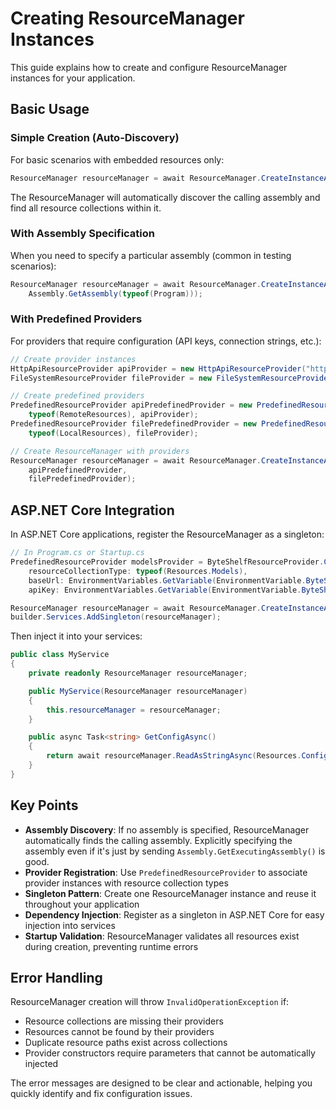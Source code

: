 # Creating ResourceManager Instances

This guide explains how to create and configure ResourceManager instances for your application.

## Basic Usage

### Simple Creation (Auto-Discovery)

For basic scenarios with embedded resources only:

```csharp
ResourceManager resourceManager = await ResourceManager.CreateInstanceAsync();
```

The ResourceManager will automatically discover the calling assembly and find all resource collections within it.

### With Assembly Specification

When you need to specify a particular assembly (common in testing scenarios):

```csharp
ResourceManager resourceManager = await ResourceManager.CreateInstanceAsync(
    Assembly.GetAssembly(typeof(Program)));
```

### With Predefined Providers

For providers that require configuration (API keys, connection strings, etc.):

```csharp
// Create provider instances
HttpApiResourceProvider apiProvider = new HttpApiResourceProvider("https://api.example.com", "api-key");
FileSystemResourceProvider fileProvider = new FileSystemResourceProvider(@"C:\Resources");

// Create predefined providers
PredefinedResourceProvider apiPredefinedProvider = new PredefinedResourceProvider(
    typeof(RemoteResources), apiProvider);
PredefinedResourceProvider filePredefinedProvider = new PredefinedResourceProvider(
    typeof(LocalResources), fileProvider);

// Create ResourceManager with providers
ResourceManager resourceManager = await ResourceManager.CreateInstanceAsync(
    apiPredefinedProvider, 
    filePredefinedProvider);
```

## ASP.NET Core Integration

In ASP.NET Core applications, register the ResourceManager as a singleton:

```csharp
// In Program.cs or Startup.cs
PredefinedResourceProvider modelsProvider = ByteShelfResourceProvider.CreatePredefined(
    resourceCollectionType: typeof(Resources.Models),
    baseUrl: EnvironmentVariables.GetVariable(EnvironmentVariable.ByteShelfUrl),
    apiKey: EnvironmentVariables.GetVariable(EnvironmentVariable.ByteShelfApiKey));

ResourceManager resourceManager = await ResourceManager.CreateInstanceAsync(modelsProvider);
builder.Services.AddSingleton(resourceManager);
```

Then inject it into your services:

```csharp
public class MyService
{
    private readonly ResourceManager resourceManager;

    public MyService(ResourceManager resourceManager)
    {
        this.resourceManager = resourceManager;
    }

    public async Task<string> GetConfigAsync()
    {
        return await resourceManager.ReadAsStringAsync(Resources.ConfigFile);
    }
}
```

## Key Points

- **Assembly Discovery**: If no assembly is specified, ResourceManager automatically finds the calling assembly. Explicitly specifying the assembly even if it's just by sending `Assembly.GetExecutingAssembly()` is good.
- **Provider Registration**: Use `PredefinedResourceProvider` to associate provider instances with resource collection types
- **Singleton Pattern**: Create one ResourceManager instance and reuse it throughout your application
- **Dependency Injection**: Register as a singleton in ASP.NET Core for easy injection into services
- **Startup Validation**: ResourceManager validates all resources exist during creation, preventing runtime errors

## Error Handling

ResourceManager creation will throw `InvalidOperationException` if:
- Resource collections are missing their providers
- Resources cannot be found by their providers
- Duplicate resource paths exist across collections
- Provider constructors require parameters that cannot be automatically injected

The error messages are designed to be clear and actionable, helping you quickly identify and fix configuration issues. 